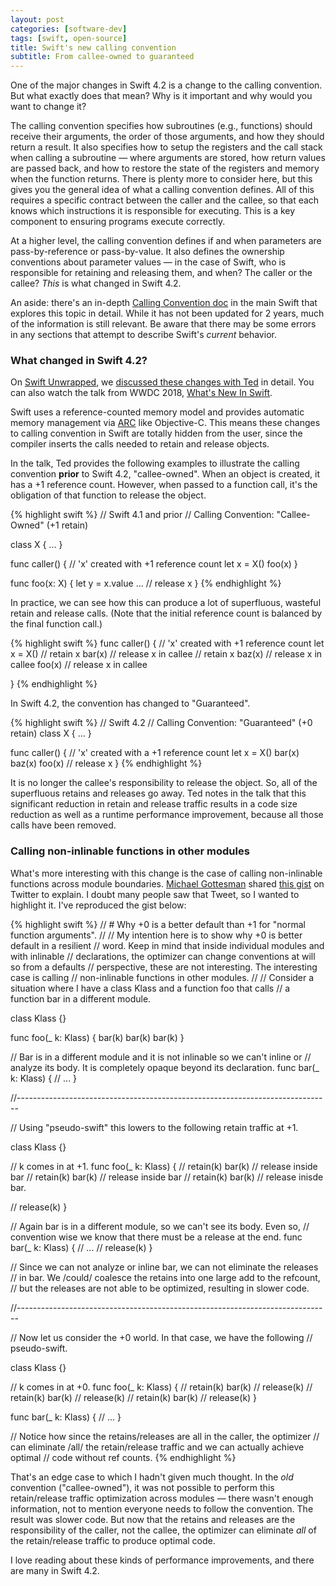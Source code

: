 ```yaml
---
layout: post
categories: [software-dev]
tags: [swift, open-source]
title: Swift's new calling convention
subtitle: From callee-owned to guaranteed
---
```


One of the major changes in Swift 4.2 is a change to the calling convention. But what exactly does that mean? Why is it important and why would you want to change it?

<!--excerpt-->

The calling convention specifies how subroutines (e.g., functions) should receive their arguments, the order of those arguments, and how they should return a result. It also specifies how to setup the registers and the call stack when calling a subroutine &mdash; where arguments are stored, how return values are passed back, and how to restore the state of the registers and memory when the function returns. There is plenty more to consider here, but this gives you the general idea of what a calling convention defines. All of this requires a specific contract between the caller and the callee, so that each knows which instructions it is responsible for executing. This is a key component to ensuring programs execute correctly.

At a higher level, the calling convention defines if and when parameters are pass-by-reference or pass-by-value. It also defines the ownership conventions about parameter values &mdash; in the case of Swift, who is responsible for retaining and releasing them, and when? The caller or the callee? *This* is what changed in Swift 4.2.

An aside: there's an in-depth [Calling Convention doc](https://github.com/apple/swift/blob/master/docs/CallingConvention.rst) in the main Swift that explores this topic in detail. While it has not been updated for 2 years, much of the information is still relevant. Be aware that there may be some errors in any sections that attempt to describe Swift's *current* behavior.

### What changed in Swift 4.2?

On [Swift Unwrapped](https://twitter.com/swift_unwrapped), we [discussed these changes with Ted](https://spec.fm/podcasts/swift-unwrapped/154699) in detail. You can also watch the talk from WWDC 2018, [What's New In Swift](https://developer.apple.com/videos/play/wwdc2018/401/).

Swift uses a reference-counted memory model and provides automatic memory management via [ARC](https://docs.swift.org/swift-book/LanguageGuide/AutomaticReferenceCounting.html) like Objective-C. This means these changes to calling convention in Swift are totally hidden from the user, since the compiler inserts the calls needed to retain and release objects.

In the talk, Ted provides the following examples to illustrate the calling convention **prior** to Swift 4.2, "callee-owned".
When an object is created, it has a +1 reference count. However, when passed to a function call, it's the obligation of that function to release the object.

{% highlight swift %}
// Swift 4.1 and prior
// Calling Convention: "Callee-Owned" (+1 retain)

class X { ... }

func caller() {
    // 'x' created with +1 reference count
    let x = X()
    foo(x)
}

func foo(x: X) {
    let y = x.value
    ...
    // release x
}
{% endhighlight %}

In practice, we can see how this can produce a lot of superfluous, wasteful retain and release calls. (Note that the initial reference count is balanced by the final function call.)

{% highlight swift %}
func caller() {
    // 'x' created with +1 reference count
    let x = X()
    // retain x
    bar(x) // release x in callee
    // retain x
    baz(x) // release x in callee
    foo(x) // release x in callee

}
{% endhighlight %}



In Swift 4.2, the convention has changed to "Guaranteed".

{% highlight swift %}
// Swift 4.2
// Calling Convention: "Guaranteed" (+0 retain)
class X { ... }

func caller() {
    // 'x' created with a +1 reference count
    let x = X()
    bar(x)
    baz(x)
    foo(x)
    // release x
}
{% endhighlight %}

It is no longer the callee's responsibility to release the object. So, all of the superfluous retains and releases go away. Ted notes in the talk that this significant reduction in retain and release traffic results in a code size reduction as well as a runtime performance improvement, because all those calls have been removed.

### Calling non-inlinable functions in other modules

What's more interesting with this change is the case of calling non-inlinable functions across module boundaries. [Michael Gottesman](https://twitter.com/gottesmang/status/1006952128198217729) shared [this gist](https://gist.github.com/gottesmm/524fca6a4e9fb3d5736a1b9d6686c5e8) on Twitter to explain. I doubt many people saw that Tweet, so I wanted to highlight it. I've reproduced the gist below:

{% highlight swift %}
// # Why +0 is a better default than +1 for "normal function arguments".
//
// My intention here is to show why +0 is better default in a resilient
// word. Keep in mind that inside individual modules and with inlinable
// declarations, the optimizer can change conventions at will so from a defaults
// perspective, these are not interesting. The interesting case is calling
// non-inlinable functions in other modules.
//
// Consider a situation where I have a class Klass and a function foo that calls
// a function bar in a different module.

class Klass {}

func foo(_ k: Klass) {
  bar(k)
  bar(k)
  bar(k)
}

// Bar is in a different module and it is not inlinable so we can't inline or
// analyze its body. It is completely opaque beyond its declaration.
func bar(_ k: Klass) {
  // ...
}

//------------------------------------------------------------------------------

// Using "pseudo-swift" this lowers to the following retain traffic at +1.

class Klass {}

// k comes in at +1.
func foo(_ k: Klass) {
  // retain(k)
  bar(k) // release inside bar
  // retain(k)
  bar(k) // release inside bar
  // retain(k)
  bar(k) // release inisde bar.

  // release(k)
}

// Again bar is in a different module, so we can't see its body. Even so,
// convention wise we know that there must be a release at the end.
func bar(_ k: Klass) {
  // ...
  // release(k)
}

// Since we can not analyze or inline bar, we can not eliminate the releases
// in bar. We /could/ coalesce the retains into one large add to the refcount,
// but the releases are not able to be optimized, resulting in slower code.

//------------------------------------------------------------------------------

// Now let us consider the +0 world. In that case, we have the following
// pseudo-swift.

class Klass {}

// k comes in at +0.
func foo(_ k: Klass) {
  // retain(k)
  bar(k)
  // release(k)
  // retain(k)
  bar(k)
  // release(k)
  // retain(k)
  bar(k)
  // release(k)
}

func bar(_ k: Klass) {
  // ...
}

// Notice how since the retains/releases are all in the caller, the optimizer
// can eliminate /all/ the retain/release traffic and we can actually achieve optimal
// code without ref counts.
{% endhighlight %}

That's an edge case to which I hadn't given much thought. In the *old* convention ("callee-owned"), it was not possible to perform this retain/release traffic optimization across modules &mdash; there wasn't enough information, not to mention everyone needs to follow the convention. The result was slower code. But now that the retains and releases are the responsibility of the caller, not the callee, the optimizer can eliminate *all* of the retain/release traffic to produce optimal code.

I love reading about these kinds of performance improvements, and there are many in Swift 4.2.
